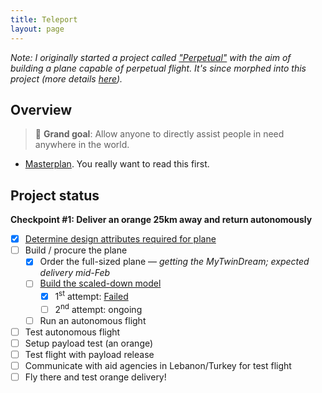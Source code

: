 ```yaml
---
title: Teleport
layout: page
---
```

<em>Note: I originally started a project called ["Perpetual"](/perpetual) with the aim of building a plane capable of perpetual flight. It's since morphed into this project (more details [here](/teleport/masterplan)).</em>

## Overview

> 🎯 **Grand goal**: Allow anyone to directly assist people in need anywhere in the world. 

- [Masterplan](/teleport/masterplan). You really want to read this first.

## Project status

**Checkpoint #1: Deliver an orange 25km away and return autonomously**

- [X] [Determine design attributes required for plane](/teleport/logs/plane-design)
- [ ] Build / procure the plane
  - [X] Order the full-sized plane &mdash; *getting the MyTwinDream; expected delivery mid-Feb*
  - [ ] [Build the scaled-down model](/teleport/logs/build-the-plane/)
    - [X] 1<sup>st</sup> attempt: [Failed](/teleport/logs/build-the-plane)
    - [ ] 2<sup>nd</sup> attempt: ongoing
  - [ ] Run an autonomous flight
- [ ] Test autonomous flight
- [ ] Setup payload test (an orange)
- [ ] Test flight with payload release
- [ ] Communicate with aid agencies in Lebanon/Turkey for test flight
- [ ] Fly there and test orange delivery!
